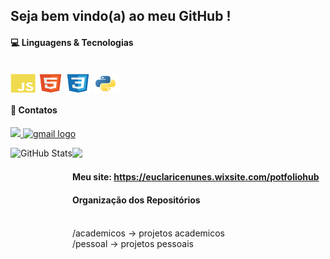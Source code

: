 

<h2 align="left">Seja bem vindo(a) ao meu GitHub !</h2>

<h4 align="left">💻 Linguagens & Tecnologias</h4>


<div style="display: inline_block"><br>
  <img align="center" alt="Clarice-Js" height="30" width="40" src="https://raw.githubusercontent.com/devicons/devicon/master/icons/javascript/javascript-plain.svg">
  
  <img align="center" alt="Clarice-HTML" height="30" width="40" src="https://raw.githubusercontent.com/devicons/devicon/master/icons/html5/html5-original.svg">
  
  <img align="center" alt="Clarice-CSS" height="30" width="40" src="https://raw.githubusercontent.com/devicons/devicon/master/icons/css3/css3-original.svg">
  
  <img align="center" alt="Clarice-Python" height="30" width="40" src="https://raw.githubusercontent.com/devicons/devicon/master/icons/python/python-original.svg">
  
</div>

  <h4 align="left">💬 Contatos</h4>


<div id = "badges">
  <a href="https://www.linkedin.com/in/claricesnunes/">
    <img src="https://img.shields.io/badge/LinkedIn-0077B5?style=for-the-badge&logo=linkedin&logoColor=white">
  </a>
  <a href="mailto:euclaricenunes@gmail.com" target="_blank">
    <img src="https://img.shields.io/static/v1?message=Gmail&logo=gmail&label=&color=D14836&logoColor=white&labelColor=&style=for-the-badge" height="35" alt="gmail logo"  />
  </a>
</div>

<p> <img align="left" alt="GitHub Stats" height="200" src="https://github-readme-stats.vercel.app/api/top-langs/?username=claricenunes&theme=tokyonight&layout=compact&custom_title=Tecnologias&langs_count=9" /> 

<div>
  <img style="100%" src="https://capsule-render.vercel.app/api?type=soft&height=1&section=header&reversal=false&fontSize=70&fontColor=FFFFFF&fontAlign=50&fontAlignY=50&stroke=-&descSize=20&descAlign=50&descAlignY=50&theme=cobalt"  />
</div>

<h4>Meu site: <a href="https://euclaricenunes.wixsite.com/potfoliohub" target="_blank">https://euclaricenunes.wixsite.com/potfoliohub</a></h4>


<h4 align="left">Organização dos Repositórios</h4>
</p> <p align="left"> <br>/academicos -> projetos academicos<br>/pessoal -> projetos pessoais</p>

